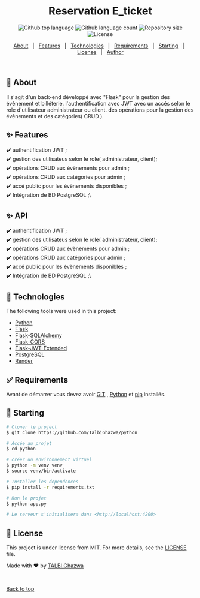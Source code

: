 <h1 align="center">Reservation E_ticket</h1>

<p align="center">
  <img alt="Github top language" src="https://img.shields.io/github/languages/top/https://github.com/TalbiGhazwa/python?color=56BEB8">
  <img alt="Github language count" src="https://img.shields.io/github/languages/count/https://github.com/TalbiGhazwa/python?color=56BEB8">
  <img alt="Repository size" src="https://img.shields.io/github/repo-size/https://github.com/TalbiGhazwa/python?color=56BEB8">
  <img alt="License" src="https://img.shields.io/github/license/https://github.com/TalbiGhazwa/python?color=56BEB8">
</p>

<p align="center">
  <a href="#dart-about">About</a> &#xa0; | &#xa0; 
  <a href="#sparkles-features">Features</a> &#xa0; | &#xa0;
  <a href="#rocket-technologies">Technologies</a> &#xa0; | &#xa0;
  <a href="#white_check_mark-requirements">Requirements</a> &#xa0; | &#xa0;
  <a href="#checkered_flag-starting">Starting</a> &#xa0; | &#xa0;
  <a href="#memo-license">License</a> &#xa0; | &#xa0;
  <a href="https://github.com/TalbiGhazwa" target="_blank">Author</a>
</p>

<br>

## :dart: About ##

Il s'agit d'un back-end développé avec "Flask" pour la gestion des évènement et  billéterie.
l'authentification avec JWT avec un accés selon le role d'utilisateur administrateur ou client.
des opérations pour la gestion des évènements et des catégories( CRUD ).


## :sparkles: Features ##

:heavy_check_mark: authentification JWT ;\
:heavy_check_mark: gestion des utilisateus selon le role( administrateur, client);\
:heavy_check_mark: opérations CRUD aux évènements pour admin ;\
:heavy_check_mark: opérations CRUD aux catégories pour admin ;\
:heavy_check_mark: accé public pour les évènements disponibles ;\
:heavy_check_mark: Intégration de BD PostgreSQL ;\

## :sparkles:   API ##

:heavy_check_mark: authentification JWT ;\
:heavy_check_mark: gestion des utilisateus selon le role( administrateur, client);\
:heavy_check_mark: opérations CRUD aux évènements pour admin ;\
:heavy_check_mark: opérations CRUD aux catégories pour admin ;\
:heavy_check_mark: accé public pour les évènements disponibles ;\
:heavy_check_mark: Intégration de BD PostgreSQL ;\

## :rocket: Technologies ##

The following tools were used in this project:

- [Python](https://www.python.org/)
- [Flask](https://flask.palletsprojects.com/)
- [Flask-SQLAlchemy](https://flask-sqlalchemy.readthedocs.io/)
- [Flask-CORS](https://flask-cors.readthedocs.io/en/latest/)
- [Flask-JWT-Extended](https://flask-jwt-extended.readthedocs.io/)
- [PostgreSQL](https://www.postgresql.org/)
- [Render](https://render.com/)


## :white_check_mark: Requirements ##

Avant de démarrer vous devez avoir [GIT](https://git-scm.com) , [Python](https://www.python.org/) et [pip](https://pip.pypa.io/) installés.

## :checkered_flag: Starting ##

```bash
# Cloner le project
$ git clone https://github.com/TalbiGhazwa/python

# Accée au projet
$ cd python

# créer un environnement virtuel
$ python -m venv venv
$ source venv/bin/activate

# Installer les dependences
$ pip install -r requirements.txt

# Run le projet
$ python app.py

# Le serveur s'initialisera dans <http://localhost:4200>
```

## :memo: License ##

This project is under license from MIT. For more details, see the [LICENSE](LICENSE) file.


Made with :heart: by <a href="https://github.com/TalbiGhazwa" target="_blank">TALBI Ghazwa</a>

&#xa0;

<a href="#top">Back to top</a>
